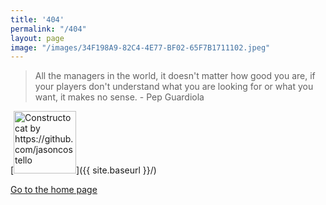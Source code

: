 ```yaml
---
title: '404'
permalink: "/404"
layout: page
image: "/images/34F198A9-82C4-4E77-BF02-65F7B1711102.jpeg"
---
```


<blockquote>
<p>All the managers in the world, it doesn't matter how good you are, if your players don't understand what you are looking for or what you want, it makes no sense. - Pep Guardiola</p>
</blockquote> 

[<img src="{{ site.baseurl }}/images/FE0024A5-5B8C-4CB7-84A7-0A88C8801B63.jpeg" alt="Constructocat by https://github.com/jasoncostello" style="width: 100px;"/>]({{ site.baseurl }}/)

<p><a href="https://tacticsjournal.com">Go to the home page</a></p>
